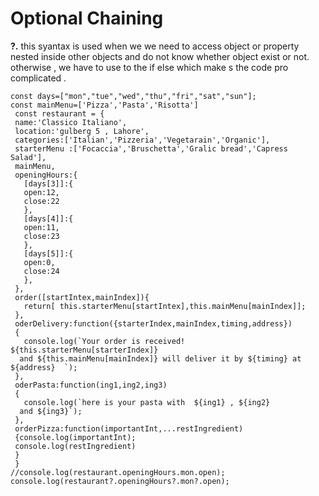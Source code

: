 # Optional Chaining 

**?.**  this syantax is used  when we we need to access  object or property nested inside other objects and do not know whether object exist or not.
otherwise , we have to use to the  if else which make s the code pro complicated .


```
const days=["mon","tue","wed","thu","fri","sat","sun"];
const mainMenu=['Pizza','Pasta','Risotta']
 const restaurant = {
 name:'Classico Italiano',
 location:'gulberg 5 , Lahore',
 categories:['Italian','Pizzeria','Vegetarain','Organic'],
 starterMenu :['Focaccia','Bruschetta','Gralic bread','Capress Salad'],
 mainMenu,
 openingHours:{
   [days[3]]:{
   open:12,
   close:22
   },
   [days[4]]:{
   open:11,
   close:23
   },
   [days[5]]:{
   open:0,
   close:24
   },
 },
 order([startIntex,mainIndex]){
   return[ this.starterMenu[startIntex],this.mainMenu[mainIndex]];
 },
 oderDelivery:function({starterIndex,mainIndex,timing,address})
 {
   console.log(`Your order is received! ${this.starterMenu[starterIndex]}
  and ${this.mainMenu[mainIndex]} will deliver it by ${timing} at ${address}  `);
 },
 oderPasta:function(ing1,ing2,ing3)
 {
   console.log(`here is your pasta with  ${ing1} , ${ing2}
  and ${ing3}`);
 },
 orderPizza:function(importantInt,...restIngredient)
 {console.log(importantInt);
 console.log(restIngredient)
 }
 }
//console.log(restaurant.openingHours.mon.open);
console.log(restaurant?.openingHours?.mon?.open);
```

